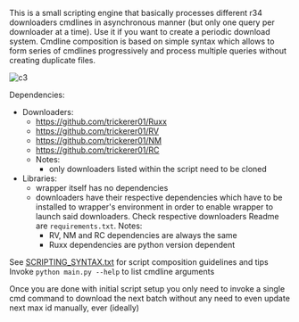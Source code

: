 This is a small scripting engine that basically processes different r34 downloaders cmdlines in asynchronous manner (but only one query per downloader at a time). Use it if you want to create a periodic download system. Cmdline composition is based on simple syntax which allows to form series of cmdlines progressively and process multiple queries without creating duplicate files.

![c3](https://user-images.githubusercontent.com/76029665/203684613-3f11e0c9-1a42-4cb5-b56d-3da22b9cb219.gif)

Dependencies:
- Downloaders:
  - https://github.com/trickerer01/Ruxx
  - https://github.com/trickerer01/RV
  - https://github.com/trickerer01/NM
  - https://github.com/trickerer01/RC
  - Notes:
    - only downloaders listed within the script need to be cloned
- Libraries:
  - wrapper itself has no dependencies
  - downloaders have their respective dependencies which have to be installed to wrapper's environment in order to enable wrapper to launch said downloaders. Check respective downloaders Readme are `requirements.txt`. Notes:
    - RV, NM and RC dependencies are always the same
    - Ruxx dependencies are python version dependent

See [SCRIPTING_SYNTAX.txt](https://github.com/trickerer01/download-multi-async-wrapper/blob/master/SCRIPTING_SYNTAX.txt) for script composition guidelines and tips  
Invoke `python main.py --help` to list cmdline arguments

Once you are done with initial script setup you only need to invoke a single cmd command to download the next batch without any need to even update next max id manually, ever (ideally)
